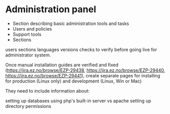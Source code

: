 # Administration panel


- Section describing basic administration tools and tasks
- Users and policies
- Support tools
- Sections

users
sections
languages
versions
checks to verify before going live for administrator system.

Once manual installation guides are verified and fixed (https://jira.ez.no/browse/EZP-29438, https://jira.ez.no/browse/EZP-29440, https://jira.ez.no/browse/EZP-29441), create separate pages for installing for production (Linux only) and development (Linux, Win or Mac)

They need to include information about:

setting up databases
using php's built-in server vs apache
setting up directory permissions


